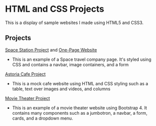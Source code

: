 # HTML and CSS Projects
This is a display of sample websites I made using HTML5 and CSS3.

## Projects
[Space Station Project](https://github.com/srnovak13/HTML-and-CSS-Projects/tree/main/SpaceStationProject) and [One-Page Website](https://github.com/srnovak13/HTML-and-CSS-Projects/tree/main/One-Page%20Website)
 - This is an example of a Space travel company page. It's styled using CSS and contains a navbar, image containers, and a form
 
 [Astoria Cafe Project](https://github.com/srnovak13/HTML-and-CSS-Projects/tree/main/astoria_cafe_project)
 - This is a mock cafe website using HTML and CSS styling such as a table, text over images and videos, and columns
 
 [Movie Theater Project](https://github.com/srnovak13/HTML-and-CSS-Projects/tree/main/Academy_Cinemas)
 - This is an example of a movie theater website using Bootstrap 4. It contains many components such as a jumbotron, a navbar, a form, cards, and a dropdown menu.
 
 
